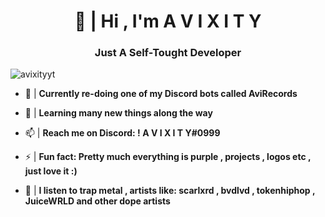 <h1 align="center">👋 | Hi , I'm A V I X I T Y</h1>
<h3 align="center">Just A Self-Tought Developer</h3>

<p align="left"> <img src="https://komarev.com/ghpvc/?username=avixityyt" alt="avixityyt" /> </p>

- 🔭 | **Currently re-doing one of my Discord bots called AviRecords**

- 🌱 | **Learning many new things along the way**

- 📫 | **Reach me on Discord: ! A V I X I T Y#0999**

- ⚡ | **Fun fact: Pretty much everything is purple , projects , logos etc , just love it :)**

- 🎵 | **I listen to trap metal , artists like: scarlxrd , bvdlvd , tokenhiphop , JuiceWRLD and other dope artists**



